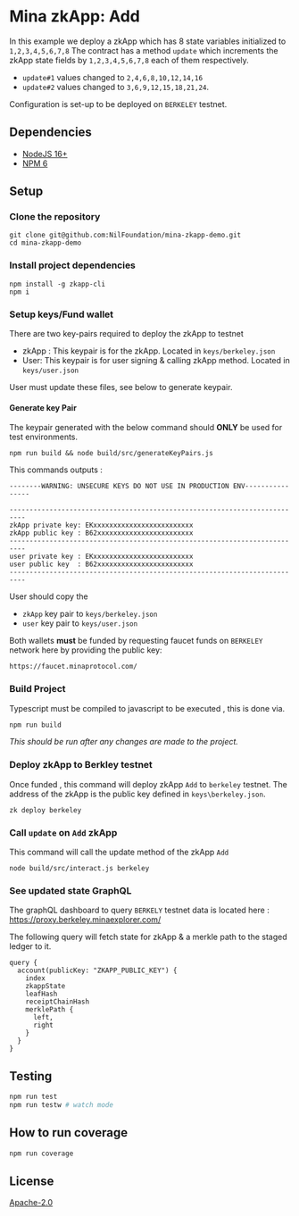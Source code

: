 # Mina zkApp: Add

In this example we deploy a zkApp which has 8 state variables initialized to  `1,2,3,4,5,6,7,8`
The contract has a method `update` which increments the zkApp state fields by `1,2,3,4,5,6,7,8`
each of them respectively.  
- `update#1` values changed to `2,4,6,8,10,12,14,16` 
- `update#2` values changed to `3,6,9,12,15,18,21,24`.

Configuration is set-up to be deployed on `BERKELEY` testnet.

## Dependencies
- [NodeJS 16+](https://nodejs.org/en/)
- [NPM 6](https://www.npmjs.com/)


## Setup
### Clone the repository 
```
git clone git@github.com:NilFoundation/mina-zkapp-demo.git
cd mina-zkapp-demo
```
### Install project dependencies
```
npm install -g zkapp-cli
npm i
```

### Setup keys/Fund wallet
There are two key-pairs required to deploy the zkApp to testnet
- zkApp : This keypair is for the zkApp. Located in `keys/berkeley.json`  
- User: This keypair is for user signing & calling zkApp method. Located in `keys/user.json`

User must update these files, see below to generate keypair.

#### Generate key Pair

The keypair generated with the below command should **ONLY** be used for test environments.

```
npm run build && node build/src/generateKeyPairs.js
```
This commands outputs :
```
--------WARNING: UNSECURE KEYS DO NOT USE IN PRODUCTION ENV----------------

--------------------------------------------------------------------------
zkApp private key: EKxxxxxxxxxxxxxxxxxxxxxxxxx
zkApp public key : B62xxxxxxxxxxxxxxxxxxxxxxxx
--------------------------------------------------------------------------
user private key : EKxxxxxxxxxxxxxxxxxxxxxxxxx
user public key  : B62xxxxxxxxxxxxxxxxxxxxxxxx
--------------------------------------------------------------------------
```
User should copy the 
- `zkApp` key pair to `keys/berkeley.json`
- `user` key pair to `keys/user.json`

Both wallets **must** be funded by requesting faucet funds on `BERKELEY` network here 
by providing the public key:

```
https://faucet.minaprotocol.com/
```

### Build Project
Typescript must be compiled to javascript to be executed , this is done via. 
```sh
npm run build
```
_This should be run after any changes are made to the project._

### Deploy zkApp to Berkley testnet
Once funded , this command will deploy zkApp `Add` to  `berkeley` testnet. The address of the
zkApp is the public key defined in `keys\berkeley.json`.

```
zk deploy berkeley
```

### Call `update` on `Add` zkApp
This command will call the update method of the zkApp `Add`
```
node build/src/interact.js berkeley
```

### See updated state GraphQL

The graphQL dashboard to query `BERKELY` testnet data is located here : https://proxy.berkeley.minaexplorer.com/

The following query will fetch state for zkApp & a merkle path to the staged ledger to it.
```
query {
  account(publicKey: "ZKAPP_PUBLIC_KEY") {
    index
    zkappState
    leafHash
    receiptChainHash
    merklePath {
      left,
      right
    }
  }
}
```

## Testing

```sh
npm run test
npm run testw # watch mode
```

## How to run coverage

```sh
npm run coverage
```

## License

[Apache-2.0](LICENSE)
